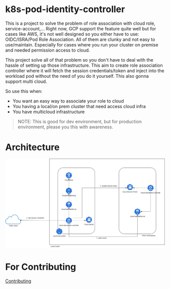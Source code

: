 # k8s-pod-identity-controller

This is a project to solve the problem of role association with cloud role, service-account,... Right now, GCP support the feature quite well but for cases
like AWS, it's not well designed so you either have to use: OIDC/ISRA/Pod Role Association. All of them are clunky and not easy to use/maintain. Especially
for cases where you run your cluster on premise and needed permission access to cloud.

This project solve all of that problem so you don't have to deal with the hassle of setting up those infrastructure. This aim to create role association 
controller where it will fetch the session credentials/token and inject into the workload pod without the need of you do it yourself. This also gonna support
multi cloud.

So use this when:
- You want an easy way to associate your role to cloud
- You having a local/on prem cluster that need access cloud infra
- You have multicloud infrastructure

> NOTE:
> This is good for dev environment, but for production environment, please you this with awareness.

# Architecture
![Architecture Image](./docs/images/design.jpg)

# For Contributing
[Contributing](./CONTRIBUTING.md)
